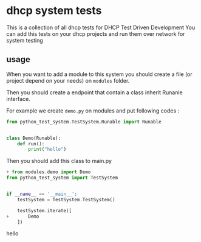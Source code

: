 # dhcp system tests
This is a collection of all dhcp tests for DHCP Test Driven Development
You can add this tests on your dhcp projects and run them over network for system testing

## usage

When you want to add a module to this system you should create a file (or project depend on your needs) on `modules` folder.

Then you should create a endpoint that contain a class inherit Runanle interface.

For example we create `demo.py` on modules and put following codes :

```python
from python_test_system.TestSystem.Runable import Runable


class Demo(Runable):
    def run():
        print("hello")
```

Then you should add this class to main.py

```python
+ from modules.demo import Demo
from python_test_system import TestSystem


if __name__ == '__main__':
    testSystem = TestSystem.TestSystem()

    testSystem.iterate([
+       Demo
    ])
```


hello
